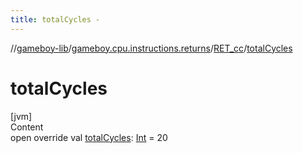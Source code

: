 ```yaml
---
title: totalCycles -
---
```

//[gameboy-lib](../../index.md)/[gameboy.cpu.instructions.returns](../index.md)/[RET_cc](index.md)/[totalCycles](total-cycles.md)



# totalCycles  
[jvm]  
Content  
open override val [totalCycles](total-cycles.md): [Int](https://kotlinlang.org/api/latest/jvm/stdlib/kotlin/-int/index.html) = 20  



